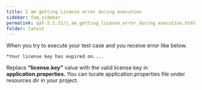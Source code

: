 ```yaml
---
title: I am getting License error during execution
sidebar: faq_sidebar
permalink: qaf-2.1.11/i_am_getting_license_error_during_execution.html
folder: latest
---
```


When you try to execute your test case and you receive error like below.

    *Your license key has expired on....

Replace **“license.key”** value with the valid license key in **application.properties.** You can locate application.properties file under resources dir in your project.
